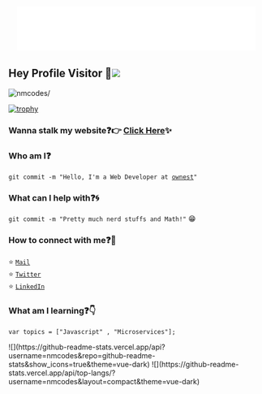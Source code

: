 <p align="center">
  <img src="https://github.com/nmcodes/nmcodes/blob/master/helloworld.gif">
</p>
 
## Hey Profile Visitor :eyes:<img src="https://raw.githubusercontent.com/iampavangandhi/iampavangandhi/master/gifs/Hi.gif" width="30px">
<p align="left"> <img src=https://komarev.com/ghpvc/?username=nmcodes alt=nmcodes/></p>

[![trophy](https://github-profile-trophy.vercel.app/?username=nmcodes&theme=flat)](https://github.com/ryo-ma/github-profile-trophy)

### Wanna stalk my website:question::point_right: [Click Here](https://nmcodes.me/):sparkles:

### Who am I:question: 
<code>git commit -m "Hello, I'm a Web Developer at [ownest](https://www.ownest.io/)"</code>

### What can I help with:question::cyclone:
<code>git commit -m "Pretty much nerd stuffs and Math!"</code> :grin:

### How to connect with me:question::email:
:star: <code>[Mail](mailto:jeanpaul@mulume.me)</code>    
:star: <code>[Twitter](https://twitter.com/nmcodes)</code>  
:star: <code>[LinkedIn](https://www.linkedin.com/in/jeanpaulngalula/)</code>
  
### What am I learning:question::point_down:	
<code>var topics = ["Javascript" , "Microservices"];</code>

<p>
![](https://github-readme-stats.vercel.app/api?username=nmcodes&repo=github-readme-stats&show_icons=true&theme=vue-dark)
![](https://github-readme-stats.vercel.app/api/top-langs/?username=nmcodes&layout=compact&theme=vue-dark)
</p>
